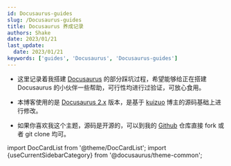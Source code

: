 ```yaml
---
id: Docusaurus-guides
slug: /Docusaurus-guides
title: Docusaurus 养成记录
authors: Shake
date: 2023/01/21
last_update:
  date: 2023/01/21
keywords: ['guides', 'Docusaurus', 'Docusaurus-guides']
---
```


- 这里记录着我搭建 [Docusaurus](https://docusaurus.io/) 的部分踩坑过程，希望能够给正在搭建 Docusaurus 的小伙伴一些帮助，可行性均进行过验证，可放心食用。  

- 本博客使用的是 [Docusaurus 2.x](https://docusaurus.io/zh-CN/blog/2022/08/01/announcing-docusaurus-2.0) 版本，是基于 [kuizuo](https://kuizuo.cn/) 博主的源码基础上进行修改。

- 如果你喜欢我这个主题，源码是开源的，可以到我的 [Github](https://github.com/Shake-Jarjane/Docusaurus-Blog/) 仓库直接 fork 或者 git clone 均可。

import DocCardList from '@theme/DocCardList'; import {useCurrentSidebarCategory} from '@docusaurus/theme-common';

<DocCardList items={useCurrentSidebarCategory().items}/>
